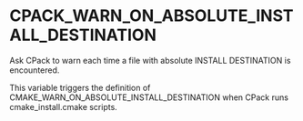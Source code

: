   

# CPACK_WARN_ON_ABSOLUTE_INSTALL_DESTINATION  
Ask CPack to warn each time a file with absolute INSTALL DESTINATION is
encountered.  

This variable triggers the definition of
CMAKE_WARN_ON_ABSOLUTE_INSTALL_DESTINATION when CPack runs
cmake_install.cmake scripts.  

